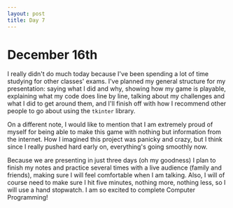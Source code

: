 ```yaml
---
layout: post
title: Day 7
--- 
```


# December 16th

  I really didn't do much today because I've been spending a lot of time studying for other classes' exams. I've planned my general structure for my presentation: saying what I did and why, showing how my game is playable, explaining what my code does line by line, talking about my challenges and what I did to get around them, and I'll finish off with how I recommend other people to go about using the `tkinter` library. 
  
  On a different note, I would like to mention that I am extremely proud of myself for being able to make this game with nothing but information from the internet. How I imagined this project was panicky and crazy, but I think since I really pushed hard early on, everything's going smoothly now.

  Because we are presenting in just three days (oh my goodness) I plan to finish my notes and practice several times with a live audience (family and friends), making sure I will feel comfortable when I am talking. Also, I will of course need to make sure I hit five minutes, nothing more, nothing less, so I will use a hand stopwatch. I am so excited to complete Computer Programming!
